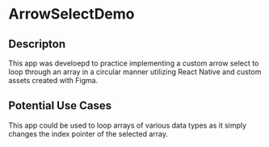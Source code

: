 # ArrowSelectDemo

## Descripton
This app was develoepd to practice implementing a custom arrow select to loop through an array in a circular manner utilizing React Native and custom assets created with Figma.

## Potential Use Cases
This app could be used to loop arrays of various data types as it simply changes the index pointer of the selected array.
